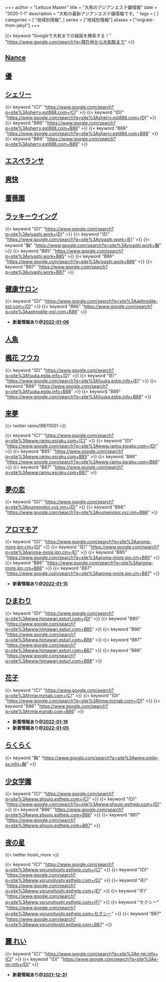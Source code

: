 +++
author = "Lettuce Master"
title = "大和のアジアンエステ嬢情報"
date = "2020-1-1"
description = "大和の最新アジアンエステ嬢情報です。"
tags = [
]
categories = [
    "地域別情報",
]
series = ["地域別情報"]
aliases = ["migrate-from-jekyl"]
+++

{{< keyword "Googleで大和までの経路を検索する！" "https://www.google.com/search?q=現在地から大和駅まで" >}}

## [Nance](http://nancy.est888.com/)


## [優](http://www.est-yu.work/)


## [シェリー](http://sherry.est888.com/)
{{< keyword "(C)" "https://www.google.com/search?q=site%3Asherry.est888.com+(C)" >}} {{< keyword "(D)" "https://www.google.com/search?q=site%3Asherry.est888.com+(D)" >}} {{< keyword "B86" "https://www.google.com/search?q=site%3Asherry.est888.com+B86" >}} {{< keyword "B88" "https://www.google.com/search?q=site%3Asherry.est888.com+B88" >}} {{< keyword "B89" "https://www.google.com/search?q=site%3Asherry.est888.com+B89" >}} 

## [エスペランサ](http://www.esperana.xyz/)


## [爽快](http://xn--ccks6b5ls55ljlzb.net/)


## [薔薇園](http://es-flower.work/)


## [ラッキーウイング](http://yiyashi.work/)
{{< keyword "(D)" "https://www.google.com/search?q=site%3Ayiyashi.work+(D)" >}} {{< keyword "(E)" "https://www.google.com/search?q=site%3Ayiyashi.work+(E)" >}} {{< keyword "胸" "https://www.google.com/search?q=site%3Ayiyashi.work+胸" >}} {{< keyword "B85" "https://www.google.com/search?q=site%3Ayiyashi.work+B85" >}} {{< keyword "B86" "https://www.google.com/search?q=site%3Ayiyashi.work+B86" >}} {{< keyword "B87" "https://www.google.com/search?q=site%3Ayiyashi.work+B87" >}} 

## [健康サロン](http://aphrodite-est.com/)
{{< keyword "(D)" "https://www.google.com/search?q=site%3Aaphrodite-est.com+(D)" >}} {{< keyword "B86" "https://www.google.com/search?q=site%3Aaphrodite-est.com+B86" >}} 

- **新着情報あり@[2022-01-06](/post/2022-01-06)**
## [人魚](http://roman-es.info/)


## [楓花 フウカ](https://fuuka.estjp.info/)
{{< keyword "(D)" "https://www.google.com/search?q=site%3Afuuka.estjp.info+(D)" >}} {{< keyword "(E)" "https://www.google.com/search?q=site%3Afuuka.estjp.info+(E)" >}} {{< keyword "B88" "https://www.google.com/search?q=site%3Afuuka.estjp.info+B88" >}} {{< keyword "B89" "https://www.google.com/search?q=site%3Afuuka.estjp.info+B89" >}} 

## [来夢](http://www.raimu.esraku.com/)


{{< twitter raimu19870501 >}}

{{< keyword "(C)" "https://www.google.com/search?q=site%3Awww.raimu.esraku.com+(C)" >}} {{< keyword "(D)" "https://www.google.com/search?q=site%3Awww.raimu.esraku.com+(D)" >}} {{< keyword "B85" "https://www.google.com/search?q=site%3Awww.raimu.esraku.com+B85" >}} {{< keyword "B86" "https://www.google.com/search?q=site%3Awww.raimu.esraku.com+B86" >}} {{< keyword "B87" "https://www.google.com/search?q=site%3Awww.raimu.esraku.com+B87" >}} 

## [夢の恋](http://yumenokoi.xyz.mn/)
{{< keyword "(D)" "https://www.google.com/search?q=site%3Ayumenokoi.xyz.mn+(D)" >}} {{< keyword "B86" "https://www.google.com/search?q=site%3Ayumenokoi.xyz.mn+B86" >}} 

## [アロマモア](https://aroma-more.jpn.cm/)
{{< keyword "(D)" "https://www.google.com/search?q=site%3Aaroma-more.jpn.cm+(D)" >}} {{< keyword "(E)" "https://www.google.com/search?q=site%3Aaroma-more.jpn.cm+(E)" >}} {{< keyword "B85" "https://www.google.com/search?q=site%3Aaroma-more.jpn.cm+B85" >}} {{< keyword "B86" "https://www.google.com/search?q=site%3Aaroma-more.jpn.cm+B86" >}} {{< keyword "B87" "https://www.google.com/search?q=site%3Aaroma-more.jpn.cm+B87" >}} 

- **新着情報あり@[2022-01-15](/post/2022-01-15)**
## [ひまわり](http://www.himawari.esturl.com/)
{{< keyword "(D)" "https://www.google.com/search?q=site%3Awww.himawari.esturl.com+(D)" >}} {{< keyword "B85" "https://www.google.com/search?q=site%3Awww.himawari.esturl.com+B85" >}} {{< keyword "B86" "https://www.google.com/search?q=site%3Awww.himawari.esturl.com+B86" >}} {{< keyword "B87" "https://www.google.com/search?q=site%3Awww.himawari.esturl.com+B87" >}} {{< keyword "B88" "https://www.google.com/search?q=site%3Awww.himawari.esturl.com+B88" >}} 

## [花子](http://hmw.mznab.com/)
{{< keyword "(C)" "https://www.google.com/search?q=site%3Ahmw.mznab.com+(C)" >}} {{< keyword "(D)" "https://www.google.com/search?q=site%3Ahmw.mznab.com+(D)" >}} {{< keyword "B86" "https://www.google.com/search?q=site%3Ahmw.mznab.com+B86" >}} 

- **新着情報あり@[2022-01-19](/post/2022-01-19)**
- **新着情報あり@[2022-01-05](/post/2022-01-05)**
## [らくらく](http://www.smile-es.info/)
{{< keyword "胸" "https://www.google.com/search?q=site%3Awww.smile-es.info+胸" >}} 

## [少女学園](http://www.shoujo.esthejp.com/)
{{< keyword "(C)" "https://www.google.com/search?q=site%3Awww.shoujo.esthejp.com+(C)" >}} {{< keyword "(D)" "https://www.google.com/search?q=site%3Awww.shoujo.esthejp.com+(D)" >}} {{< keyword "B86" "https://www.google.com/search?q=site%3Awww.shoujo.esthejp.com+B86" >}} {{< keyword "B87" "https://www.google.com/search?q=site%3Awww.shoujo.esthejp.com+B87" >}} 

## [夜の星](http://www.yorunohoshi.esthejp.com/)


{{< twitter hoshi_more >}}

{{< keyword "(C)" "https://www.google.com/search?q=site%3Awww.yorunohoshi.esthejp.com+(C)" >}} {{< keyword "(D)" "https://www.google.com/search?q=site%3Awww.yorunohoshi.esthejp.com+(D)" >}} {{< keyword "(E)" "https://www.google.com/search?q=site%3Awww.yorunohoshi.esthejp.com+(E)" >}} {{< keyword "(F)" "https://www.google.com/search?q=site%3Awww.yorunohoshi.esthejp.com+(F)" >}} {{< keyword "セクシー" "https://www.google.com/search?q=site%3Awww.yorunohoshi.esthejp.com+セクシー" >}} {{< keyword "B87" "https://www.google.com/search?q=site%3Awww.yorunohoshi.esthejp.com+B87" >}} 

## [麗 れい](http://e-rei.info/)
{{< keyword "(C)" "https://www.google.com/search?q=site%3Ae-rei.info+(C)" >}} {{< keyword "(D)" "https://www.google.com/search?q=site%3Ae-rei.info+(D)" >}} 

- **新着情報あり@[2021-12-31](/post/2021-12-31)**
